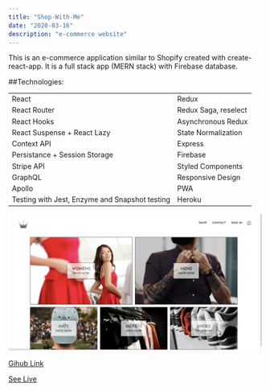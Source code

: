 ```yaml
---
title: "Shop-With-Me"
date: "2020-03-16"
description: "e-commerce website"
---
```


This is an e-commerce application similar to Shopify created with create-react-app.
It is a full stack app (MERN stack) with Firebase database.

##Technologies:

|                                                |                      |
| ---------------------------------------------- | -------------------- |
| React                                          | Redux                |
| React Router                                   | Redux Saga, reselect |
| React Hooks                                    | Asynchronous Redux   |
| React Suspense + React Lazy                    | State Normalization  |
| Context API                                    | Express              |
| Persistance + Session Storage                  | Firebase             |
| Stripe API                                     | Styled Components    |
| GraphQL                                        | Responsive Design    |
| Apollo                                         | PWA                  |
| Testing with Jest, Enzyme and Snapshot testing | Heroku               |

<img src="https://github.com/Svetanek/gatsby-blog/raw/master/src/images/shop-with-me.png" alt="screenshot e-commerce website" class="project-img" />

<a href="https://github.com/Svetanek/shop-with-me" class="project-link">Gihub Link</a>

<a href="https://shopwithme-live.herokuapp.com/" class="project-link">See Live</a>
